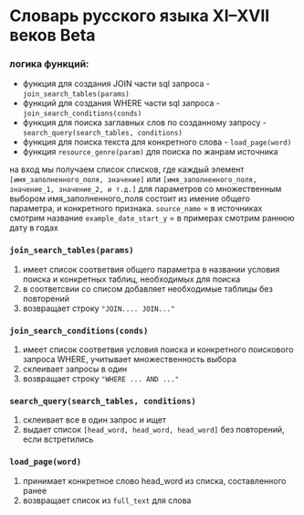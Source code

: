 # Словарь русского языка XI–XVII веков Beta

### логика функций:
* функция для создания JOIN части sql запроса - `join_search_tables(params)`
* функций для создания WHERE части sql запроса - `join_search_conditions(conds)`
* функция для поиска заглавных слов по созданному запросу - `search_query(search_tables, conditions)`
* функция для поиска текста для конкретного слова - `load_page(word)`
* функция `resource_genre(param)` для поиска по жанрам источника

на вход мы получаем список списков, где каждый элемент `[имя_заполненного_поля, значение]` или `[имя_заполненного_поля, значение_1, значение_2, и т.д.]` для параметров со множественным выбором
имя_заполненного_поля состоит из имение общего параметра, и конкретного признака.
`source_name` = в источниках смотрим название
`example_date_start_y` = в примерах смотрим раннюю дату в годах

### `join_search_tables(params)`
1. имеет список соответвия общего параметра в названии условия поиска и конкретных таблиц, необходимых для поиска
2. в соответсвии со списом добавляет необходимые таблицы без повторений
3. возвращает строку `"JOIN.... JOIN..."`

### `join_search_conditions(conds)`
1. имеет список соответвия условия поиска и конкретного поискового запроса WHERE, учитывает множественность выбора
2. склеивает запросы в один
3. возвращает строку `"WHERE ... AND ..."`

### `search_query(search_tables, conditions)`
1. склеивает все в один запрос и ищет
2. выдает список `[head_word, head_word, head_word]` без повторений, если встретились

### `load_page(word)`
1. принимает конкретное слово head_word из списка, составленного ранее
2. возвращает список из `full_text` для слова
